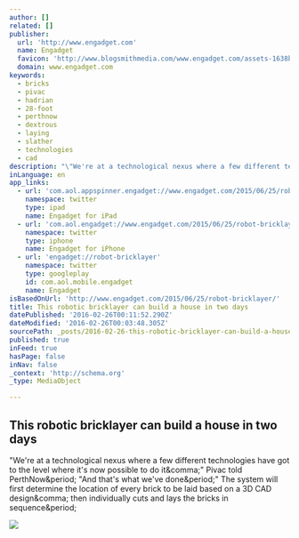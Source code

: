 ```yaml
---
author: []
related: []
publisher:
  url: 'http://www.engadget.com'
  name: Engadget
  favicon: 'http://www.blogsmithmedia.com/www.engadget.com/assets-1638b0a8bbe7effa8f85c3ecabb63620/images/favicon-160x160.png'
  domain: www.engadget.com
keywords:
  - bricks
  - pivac
  - hadrian
  - 28-foot
  - perthnow
  - dextrous
  - laying
  - slather
  - technologies
  - cad
description: "\"We're at a technological nexus where a few different technologies have got to the level where it's now possible to do it,\" Pivac told PerthNow. \"And that's what we've done.\" The system will first determine the location of every brick to be laid based on a 3D CAD design, then individually cuts and lays the bricks in sequence."
inLanguage: en
app_links:
  - url: 'com.aol.appspinner.engadget://www.engadget.com/2015/06/25/robot-bricklayer/'
    namespace: twitter
    type: ipad
    name: Engadget for iPad
  - url: 'com.aol.engadget://www.engadget.com/2015/06/25/robot-bricklayer/'
    namespace: twitter
    type: iphone
    name: Engadget for iPhone
  - url: 'engadget://robot-bricklayer'
    namespace: twitter
    type: googleplay
    id: com.aol.mobile.engadget
    name: Engadget
isBasedOnUrl: 'http://www.engadget.com/2015/06/25/robot-bricklayer/'
title: This robotic bricklayer can build a house in two days
datePublished: '2016-02-26T00:11:52.290Z'
dateModified: '2016-02-26T00:03:48.305Z'
sourcePath: _posts/2016-02-26-this-robotic-bricklayer-can-build-a-house-in-two-days.md
published: true
inFeed: true
hasPage: false
inNav: false
_context: 'http://schema.org'
_type: MediaObject

---
```

<article style=""><h1>This robotic bricklayer can build a house in two days</h1><p>"We're at a technological nexus where a few different technologies have got to the level where it's now possible to do it&amp;comma;" Pivac told PerthNow&amp;period; "And that's what we've done&amp;period;" The system will first determine the location of every brick to be laid based on a 3D CAD design&amp;comma; then individually cuts and lays the bricks in sequence&amp;period;</p><img src="http://o.aolcdn.com/dims5/amp:bcf9f6a79487714dad7de91dbab31cc23b57a3c9/r:960,504,min/c:960,504,0,0/q:80/?url=http%3A%2Fo.aolcdn.com%2Fdims-shared%2Fdims3%2FGLOB%2Fcrop%2F1152x648%2B0%2B0%2Fresize%2F960x540%21%2Fformat%2Fjpg%2Fquality%2F85%2Fhttp%3A%2Fo.aolcdn.com%2Fhss%2Fstorage%2Fmidas%2F4a4db34997b7c5a5fc276a4fc8b8809b%2F202195798%2Fbricker.jpg" /></article>